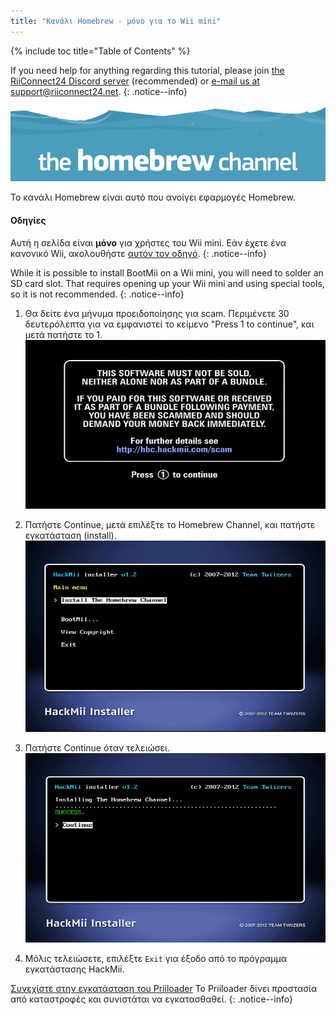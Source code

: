 ```yaml
---
title: "Κανάλι Homebrew - μόνο για το Wii mini"
---
```


{% include toc title="Table of Contents" %}

If you need help for anything regarding this tutorial, please join [the RiiConnect24 Discord server](https://discord.gg/rc24) (recommended) or [e-mail us at support@riiconnect24.net](mailto:support@riiconnect24.net).
{: .notice--info}

![Εικονίδιο HBC](/images/hbc.png)

Το κανάλι Homebrew είναι αυτό που ανοίγει εφαρμογές Homebrew.

#### Οδηγίες
Αυτή η σελίδα είναι **μόνο** για χρήστες του Wii mini. Εάν έχετε ένα κανονικό Wii, ακολουθήστε [αυτόν τον οδηγό](hbc).
{: .notice--info}

While it is possible to install BootMii on a Wii mini, you will need to solder an SD card slot. That requires opening up your Wii mini and using special tools, so it is not recommended.
{: .notice--info}

1. Θα δείτε ένα μήνυμα προειδοποίησης για scam. Περιμένετε 30 δευτερόλεπτα για να εμφανιστεί το κείμενο "Press 1 to continue", και μετά πατήστε το 1. ![Οθόνη Scam](/images/Wii/ScamScreen.png)

1. Πατήστε Continue, μετά επιλέξτε το Homebrew Channel, και πατήστε εγκατάσταση (install). ![Εγκαταστήσετε το Κανάλι Homebrew](/images/Wii/InstallHomebrewChannel.png)

1. Πατήστε Continue όταν τελειώσει. ![Επιτυχία Εγκατάστασης του Καναλιού Homebrew](/images/Wii/SuccessHBC.png)

1. Μόλις τελειώσετε, επιλέξτε `Exit` για έξοδο από το πρόγραμμα εγκατάστασης HackMii.

[Συνεχίστε στην εγκατάσταση του Priiloader](priiloader) Το Priiloader δίνει προστασία από καταστροφές και συνιστάται να εγκατασθαθεί.
{: .notice--info}
